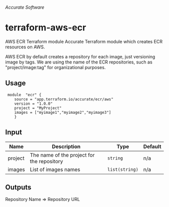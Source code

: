 
*Accurate Software*

# terraform-aws-ecr

AWS ECR Terraform module
Accurate Terraform module which creates ECR resources on AWS.

AWS ECR by default creates a repository for each image, just versioning image by tags.
We are using the name of the ECR repositories, such as "project/image:tag" for organizational purposes.

## Usage

     module  "ecr" {    
        source = "app.terraform.io/accurate/ecr/aws"    
        version = "1.0.0"    
        project = "MyProject"    
        images = ["myimage1","myimage2","myimage3"]    
        }

## Input
|  Name|Description   | Type | Default
|--|--|--|--|
|  project| The name of the project for the repository | `string`| n/a |
|  images| List of images names | `list(string)`| n/a |

## Outputs
Repository Name => Repository URL

